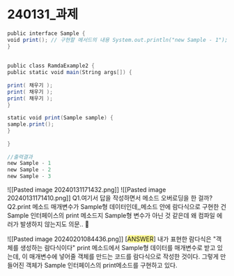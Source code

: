 # 240131_과제
```java
public interface Sample {  
void print(); // 구현할 메서드의 내용 System.out.println("new Sample - 1");  
}  
  
  
public class RamdaExample2 {  
public static void main(String args[]) {  
  
print( 채우기 );  
print( 채우기 );  
print( 채우기 );  
}  
  
static void print(Sample sample) {  
sample.print();  
}  
  
}  
  
//출력결과  
new Sample - 1  
new Sample - 2  
new Sample - 3
```
![[Pasted image 20240131171432.png]]
![[Pasted image 20240131171410.png]]
Q1.여기서 답을 작성하면서 메소드 오버로딩을 한 걸까?
Q2.print 메소드 매개변수가 Sample형 데이터인데,,메소드 안에 람다식으로 구현한 건 Sample 인터페이스의 print 메소드지 Sample형 변수가 아닌 것 같은데 왜 컴파일 에러가 발생하지 않는지도 의문.. 🤔

![[Pasted image 20240201084436.png]]
[<span style="background:#fff88f">ANSWER</span>] 내가 표현한 람다식은 "객체를 생성하는 람다식이다" print 메소드에서 Sample형 데이터를 매개변수로 받고 있는데, 이 매개변수에 넣어줄 객체를 만드는 코드를 람다식으로 작성한 것이다. 그렇게 만들어진 객체가 Sample 인터페이스의 print메소드를 구현하고 있다.